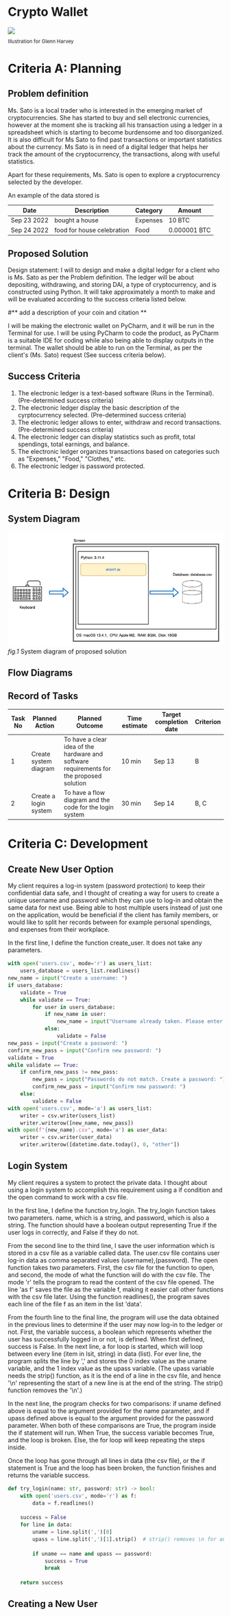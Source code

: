 # Crypto Wallet

![](22ROOSE-master768.gif)  
<sub>Illustration for Glenn Harvey</sub>

# Criteria A: Planning

## Problem definition

Ms. Sato is a local trader who is interested in the emerging market of cryptocurrencies. She has started to buy and sell electronic currencies, however at the moment she is tracking all his transaction using a ledger in a spreadsheet which is starting to become burdensome and too disorganized. It is also difficult for Ms Sato to find past transactions or important statistics about the currency. Ms Sato is in need of a digital ledger that helps her track the amount of the cryptocurrency, the transactions, along with useful statistics. 

Apart for these requirements, Ms. Sato is open to explore a cryptocurrency selected by the developer.

An example of the data stored is 

| Date | Description | Category | Amount  |
|------|-------------|----------|---------|
| Sep 23 2022 | bought a house | Expenses | 10 BTC |
| Sep 24 2022 | food for house celebration | Food | 0.000001 BTC |


## Proposed Solution

Design statement:
I will to design and make a digital ledger for a client who is Ms. Sato as per the Problem definition. The ledger will be about depositing, withdrawing, and storing DAI, a type of cryptocurrency, and is constructed using Python. It will take  approximately a month to make and will be evaluated according to the success criteria listed below.

#** add a description of your coin and citation **

I will be making the electronic wallet on PyCharm, and it will be run in the Terminal for use. I will be using PyCharm to code the product, as PyCharm is a suitable IDE for coding while also being able to display outputs in the terminal. The wallet should be able to run on the Terminal, as per the client's (Ms. Sato) request (See success criteria below).

## Success Criteria
1. The electronic ledger is a text-based software (Runs in the Terminal). (Pre-determined success criteria)
2. The electronic ledger display the basic description of the cyrptocurrency selected. (Pre-determined success criteria)
3. The electronic ledger allows to enter, withdraw and record transactions. (Pre-determined success criteria)
4. The electronic ledger can display statistics such as profit, total spendings, total earnings, and balance.
5. The electronic ledger organizes transactions based on categories such as "Expenses," "Food," "Clothes," etc.
6. The electronic ledger is password protected.

# Criteria B: Design

## System Diagram
![](unit1_system_diagram.jpg)
*fig.1* System diagram of proposed solution
## Flow Diagrams


## Record of Tasks
| Task No | Planned Action        | Planned Outcome                                                                          | Time estimate | Target completion date | Criterion |
|---------|-----------------------|------------------------------------------------------------------------------------------|---------------|------------------------|-----------|
| 1       | Create system diagram | To have a clear idea of the hardware and software requirements for the proposed solution | 10 min        | Sep 13                 | B         |
| 2       | Create a login system | To have a flow diagram and the code for the login system                                 | 30 min        | Sep 14                 | B, C      |

# Criteria C: Development
## Create New User Option
My client requires a log-in system (password protection) to keep their confidential data safe, and I thought of creating a way for users to create a unique username and password which they can use to log-in and obtain the same data for next use. Being able to host multiple users instead of just one on the application, would be beneficial if the client has family members, or would like to split her records between for example personal spendings, and expenses from their workplace.

In the first line, I define the function create_user. It does not take any parameters.

```.py
with open('users.csv', mode='r') as users_list:
    users_database = users_list.readlines()
new_name = input("Create a username: ")
if users_database:
    validate = True
    while validate == True:
        for user in users_database:
            if new_name in user:
                new_name = input("Username already taken. Please enter another username: ")
            else:
                validate = False
new_pass = input("Create a password: ")
confirm_new_pass = input("Confirm new password: ")
validate = True
while validate == True:
    if confirm_new_pass != new_pass:
        new_pass = input("Passwords do not match. Create a password: ")
        confirm_new_pass = input("Confirm new password: ")
    else:
        validate = False
with open('users.csv', mode='a') as users_list:
    writer = csv.writer(users_list)
    writer.writerow([new_name, new_pass])
with open(f"{new_name}.csv", mode='a') as user_data:
    writer = csv.writer(user_data)
    writer.writerow([datetime.date.today(), 0, "other"])
```

## Login System
My client requires a system to protect the private data. I thought about using a login system to accomplish this requirement using a if condition and the open command to work with a csv file.

In the first line, I define the function try_login. The try_login function takes two parameters. name, which is a string, and password, which is also a string. The function should have a boolean output representing True if the user logs in correctly, and False if they do not.

From the second line to the third line, I save the user information which is stored in a csv file as a variable called data. The user.csv file contains user log-in data as comma separated values (username),(password). The open function takes two parameters. First, the csv file for the function to open, and second, the mode of what the function will do with the csv file. The mode 'r' tells the program to read the content of the csv file opened. The line 'as f' saves the file as the variable f, making it easier call other functions with the csv file later. Using the function readlines(), the program saves each line of the file f as an item in the list 'data'.

From the fourth line to the final line, the program will use the data obtained in the previous lines to determine if the user may now log-in to the ledger or not. First, the variable success, a boolean which represents whether the user has successfully logged in or not, is defined. When first defined, success is False. In the next line, a for loop is started, which will loop between every line (item in lsit, string) in data (list). For ever line, the program splits the line by ',' and stores the 0 index value as the uname variable, and the 1 index value as the upass variable. (The upass variable needs the strip() function, as it is the end of a line in the csv file, and hence '\n' representing the start of a new line is at the end of the string. The strip() function removes the '\n'.)

In the next line, the program checks for two comparisons: if uname defined above is equal to the argument provided for the name parameter, and if upass defined above is equal to the argument provided for the password parameter. When both of these comparisons are True, the program inside the if statement will run. When True, the success variable becomes True, and the loop is broken. Else, the for loop will keep repeating the steps inside.

Once the loop has gone through all lines in data (the csv file), or the if statement is True and the loop has been broken, the function finishes and returns the variable success.
```.py
def try_login(name: str, password: str) -> bool:
    with open('users.csv', mode='r') as f:
        data = f.readlines()

    success = False
    for line in data:
        uname = line.split(',')[0]
        upass = line.split(',')[1].strip()  # strip() removes \n for any string unless specified

        if uname == name and upass == password:
            success = True
            break

    return success
```

## Creating a New User
